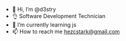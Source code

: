 - 👋 Hi, I’m @d3stry
- 👌 Software Development Technician
- 🌱 I’m currently learning js
- 📫 How to reach me hezcstark@gmail.com
